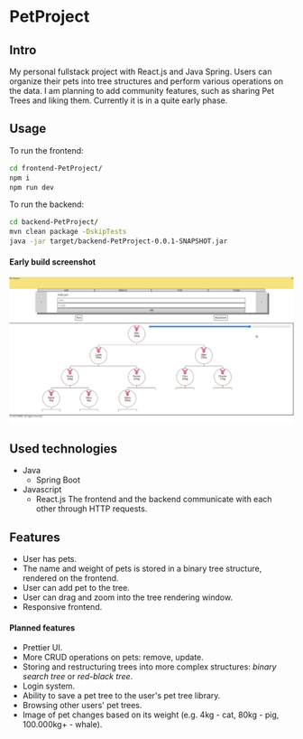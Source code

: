 # PetProject

## Intro
My personal fullstack project with React.js and Java Spring. Users can organize their
pets into tree structures and perform various operations on the data. I am planning to
add community features, such as sharing Pet Trees and liking them. Currently it is in a quite early phase.

## Usage
To run the frontend: 
```bash
cd frontend-PetProject/
npm i
npm run dev
```

To run the backend: 
```bash
cd backend-PetProject/
mvn clean package -DskipTests
java -jar target/backend-PetProject-0.0.1-SNAPSHOT.jar
```

#### Early build screenshot
![Screenshot of a pet tree editing page from an early Pet Project version.](/screenshots/pet-project-early.png)

## Used technologies
- Java
  - Spring Boot
- Javascript
  - React.js
The frontend and the backend communicate with each other through HTTP requests.

## Features 
- User has pets.
- The name and weight of pets is stored in a binary tree structure, rendered on the frontend.
- User can add pet to the tree.
- User can drag and zoom into the tree rendering window.
- Responsive frontend.

#### Planned features
- Prettier UI.
- More CRUD operations on pets: remove, update.
- Storing and restructuring trees into more complex structures: *binary search tree* or *red-black tree*.
- Login system.
- Ability to save a pet tree to the user's pet tree library.
- Browsing other users' pet trees.
- Image of pet changes based on its weight (e.g. 4kg - cat, 80kg - pig, 100.000kg+ - whale).
